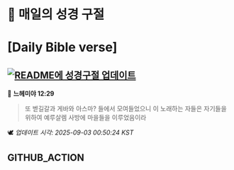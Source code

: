 # 🙏 매일의 성경 구절
# [Daily Bible verse]
## [![README에 성경구절 업데이트](https://github.com/DONGSUKA/first_test/actions/workflows/update-readme-bible.yml/badge.svg)](https://github.com/DONGSUKA/first_test/actions/workflows/update-readme-bible.yml)
<!-- START_BIBLE_VERSE -->
📖 **느헤미야 12:29**
> 또 벧길갈과 게바와 아스마? 들에서 모여들었으니 이 노래하는 자들은 자기들을 위하여 예루살렘 사방에 마을들을 이루었음이라

🕊️ _업데이트 시각: 2025-09-03 00:50:24 KST_
  <!-- END_BIBLE_VERSE -->
## GITHUB_ACTION
